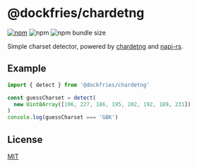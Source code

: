 # @dockfries/chardetng

[![npm](https://img.shields.io/npm/v/@dockfries/chardetng)](https://www.npmjs.com/package/@dockfries/chardetng) ![npm](https://img.shields.io/npm/dy/@dockfries/chardetng) ![npm bundle size](https://img.shields.io/bundlephobia/minzip/@dockfries/chardetng)

Simple charset detector, powered by [chardetng](https://github.com/hsivonen/chardetng) and [napi-rs](https://github.com/napi-rs/napi-rs).

## Example

```typescript
import { detect } from '@dockfries/chardetng'

const guessCharset = detect(
  new Uint8Array([196, 227, 186, 195, 202, 192, 189, 231])
)
console.log(guessCharset === 'GBK')
```

## License

[MIT](./LICENSE)
